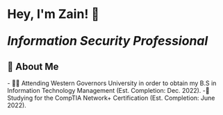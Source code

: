 <h1>Hey, I'm Zain! 👋<br/><i><p>Information Security Professional</p></i></h1>
<h2>🌇 About Me</h2>
- 👨‍🎓 Attending Western Governors University in order to obtain my B.S in Information Technology Management (Est. Completion: Dec. 2022).
-🌱 Studying for the CompTIA Network+ Certification (Est. Completion: June 2022).
<!--
**ZainWalker/ZainWalker** is a ✨ _special_ ✨ repository because its `README.md` (this file) appears on your GitHub profile.

Here are some ideas to get you started:

- 🔭 I’m currently working on ...
- 🌱 I’m currently learning ...
- 👯 I’m looking to collaborate on ...
- 🤔 I’m looking for help with ...
- 💬 Ask me about ...
- 📫 How to reach me: ...
- 😄 Pronouns: ...
- ⚡ Fun fact: ...
-->
